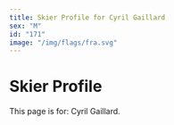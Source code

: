 ```yaml
---
title: Skier Profile for Cyril Gaillard
sex: "M"
id: "171"
image: "/img/flags/fra.svg" 
---
```


# Skier Profile

This page is for: Cyril Gaillard.
    